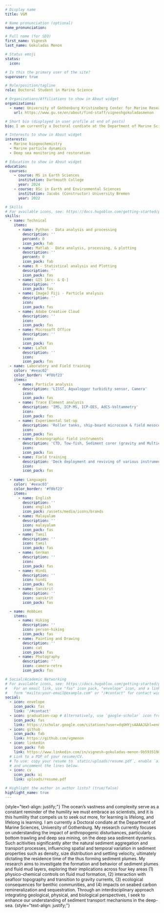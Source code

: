 ```yaml
---
# Display name
title: VGM

# Name pronunciation (optional)
name_pronunciation: 

# Full name (for SEO)
first_name: Vignesh
last_name: Gokuladas Menon

# Status emoji
status:
  icon: 

# Is this the primary user of the site?
superuser: true

# Role/position/tagline
role: Doctoral Student in Marine Science

# Organizations/Affiliations to show in About widget
organizations:
  - name: University of Gothenburg Kristineberg Center for Marine Research and Innovation
    url: https://www.gu.se/en/about/find-staff/vigneshgokuladasmenon

# Short bio (displayed in user profile at end of posts)
bio: I am currently a Doctoral condiate at the Department of Marine Sciences, University of Gothenburg. My research currently focuses on understanding the impact of anthropogenic disturbances, particularly bottom trawling and deep sea mining, on the deep sea sediment dynamics. Such acitivities significantly alter the natural sediment aggregation and transport processes, influencing spatial and temporal variation in sediment properties such as density, size distribution and settling velocity, ultimately dictating the residence time of the thus forming sediment plumes. My research aims to investigate the formation and behavior of sediment plumes and fluid mud layers, exploring their implications across four key areas (1) physico-chemical controls on fluid mud formation, (2) interaction with seafloor topography and transition to gravity currents, (3) ecological consequences for benthic communities, and (4) impacts on seabed carbon remineralization and sequestration. Through an interdisciplinary approach integrating geological, physical, and biological perspectives, I seek to enhance our understanding of sediment transport mechanisms in the deep-sea.

# Interests to show in About widget
interests:
  - Marine biogeochemistry
  - Marine particle dynamics
  - Deep sea monitoring and restoration

# Education to show in About widget
education:
  courses:
    - course: MS in Earth Sciences
      institution: Dartmouth College
      year: 2024
    - course: BSc in Earth and Environmental Sciences
      institution: Jacobs (Constructor) University Bremen
      year: 2022

# Skills
# For available icons, see: https://docs.hugoblox.com/getting-started/page-builder/#icons
skills:
  - name: Technical
    items:
      - name: Python - Data analysis and processing
        description: ''
        percent: 0
        icon_pack: fab
      - name: Matlab - Data analysis, processing, & plotting
        description: ''
        percent: 0
        icon_pack: fab
      - name: R - Statistical analysis and Plotting
        description: ''
        icon_pack: fas
      - name: GIS [Arc- & Q-]
        description: ''
        icon_pack: fas
      - name: ImageJ Fiji - Particle analysis
        description: ''
        icon: 
        icon_pack: fas
      - name: Adobe Creative Cloud
        description: ''
        icon:
        icon_pack: fas
      - name: Microsoft Office
        description: ''
        icon: 
        icon_pack: fas
      - name: LaTeX
        description: ''
        icon: 
        icon_pack: fas
  - name: Laboratory and Field training
    color: '#eeac02'
    color_border: '#f0bf23'
    items:
      - name: Particle analysis
        description: 'LISST, Aqualogger turbidity sensor, Camera'
        icon: 
        icon_pack: fas
      - name: Trace Element analysis 
        description: 'IMS, ICP-MS, ICP-OES, AdCS-Voltammetry'
        icon: 
        icon_pack: fas
      - name: Experimental Set-up 
        description: 'Roller tanks, ship-board microcosm & field mesocosm experiments, Settling column and particle camera, Gust/Benthic Chamber, and Water column simulator'
        icon: 
        icon_pack: fas
      - name: Oceanographic field instruments
        description: 'CTD, Tow-fish, Sediment corer (gravity and Multicorer), plankton net, turbidity sensor and fluorometer, Multibeam and echosounders '
        icon: 
        icon_pack: fas
      - name: Field training
        description: 'Deck deployment and reviving of various instruments, drone and photogrammetry, pre-cruise planning and preparation.'
        icon: 
        icon_pack: fas
        
  - name: Languages
    color: '#eeac03'
    color_border: '#f0bf23'
    items:
      - name: English
        description: ''
        icon: english
        icon_pack: /assets/media/icons/brands
      - name: Malayalam
        description: ''
        icon: malayalam
        icon_pack: fas
      - name: Tamil
        description: ''
        icon: tamil
        icon_pack: fas
      - name: German
        description: ''
        icon: 
        icon_pack: fas
      - name: Hindi
        description: ''
        icon: hindi
        icon_pack: fas
      - name: Sanskrit
        description: ''
        icon: sanskrit
        icon_pack: fas

  - name: Hobbies
    items:
      - name: Hiking
        description: ''
        icon: person-hiking
        icon_pack: fas
      - name: Painting and Drawing
        description: ''
        icon: cat
        icon_pack: fas
      - name: Photography
        description: ''
        icon: camera-retro
        icon_pack: fas

# Social/Academic Networking
# For available icons, see: https://docs.hugoblox.com/getting-started/page-builder/#icons
#   For an email link, use "fas" icon pack, "envelope" icon, and a link in the
#   form "mailto:your-email@example.com" or "/#contact" for contact widget.
social:
  - icon: envelope
    icon_pack: fas
    link: '/#contact'
  - icon: graduation-cap # Alternatively, use `google-scholar` icon from `ai` icon pack
    icon_pack: fas
    link: https://scholar.google.com/citations?user=dqUHYjsAAAAJ&hl=en&inst=3404029378192158848
  - icon: github
    icon_pack: fab
    link: https://github.com/vgmenon
  - icon: linkedin
    icon_pack: fab
    link: https://www.linkedin.com/in/vignesh-gokuladas-menon-9b5935198/
  # Link to a PDF of your resume/CV.
  # To use: copy your resume to `static/uploads/resume.pdf`, enable `ai` icons in `params.yaml`,
  # and uncomment the lines below.
  - icon: cv
    icon_pack: ai
    link: uploads/resume.pdf

# Highlight the author in author lists? (true/false)
highlight_name: true
---
```


{style="text-align: justify;"}
The ocean’s vastness and complexity serve as a constant reminder of the humility we must embrace as scientists, and it is this humility that compels us to seek out more, for learning is lifelong, and lifelong is learning. I am currently a Doctoral condiate at the Department of Marine Sciences, University of Gothenburg. My research currently focuses on understanding the impact of anthropogenic disturbances, particularly bottom trawling and deep sea mining, on the deep sea sediment dynamics. Such acitivities significantly alter the natural sediment aggregation and transport processes, influencing spatial and temporal variation in sediment properties such as density, size distribution and settling velocity, ultimately dictating the residence time of the thus forming sediment plumes. My research aims to investigate the formation and behavior of sediment plumes and fluid mud layers, exploring their implications across four key areas (1) physico-chemical controls on fluid mud formation, (2) interaction with seafloor topography and transition to gravity currents, (3) ecological consequences for benthic communities, and (4) impacts on seabed carbon remineralization and sequestration. Through an interdisciplinary approach integrating geological, physical, and biological perspectives, I seek to enhance our understanding of sediment transport mechanisms in the deep-sea.
{style="text-align: justify;"}
